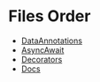 # Files Order

- [DataAnnotations](./DataAnnotations.md)
- [AsyncAwait](./AsyncAwait.md)
- [Decorators](./Decorators.md)
- [Docs](./Docs.md)
